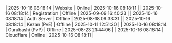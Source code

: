 | 2025-10-16 08:18:14 | Website | Online | 2025-10-16 08:18:11 |
| 2025-10-16 08:18:14 | Registration | Offline | 2025-09-09 16:40:23 |
| 2025-10-16 08:18:14 | Auth Server | Offline | 2025-08-18 09:33:31 |
| 2025-10-16 08:18:14 | Kezan (PvE) | Offline | 2025-10-11 12:51:30 |
| 2025-10-16 08:18:14 | Gurubashi (PvP) | Offline | 2025-08-23 21:44:06 |
| 2025-10-16 08:18:14 | Cloudflare | Online | 2025-10-16 08:18:11 |
